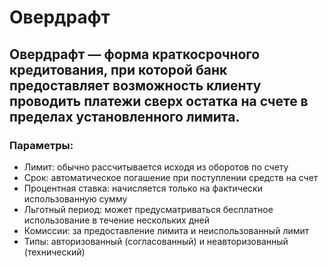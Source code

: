 # Овердрафт

## Овердрафт — форма краткосрочного кредитования, при которой банк предоставляет возможность клиенту проводить платежи сверх остатка на счете в пределах установленного лимита. 

### Параметры:

- Лимит: обычно рассчитывается исходя из оборотов по счету
- Срок: автоматическое погашение при поступлении средств на счет
- Процентная ставка: начисляется только на фактически использованную сумму
- Льготный период: может предусматриваться бесплатное использование в течение нескольких дней
- Комиссии: за предоставление лимита и неиспользованный лимит
- Типы: авторизованный (согласованный) и неавторизованный (технический)
